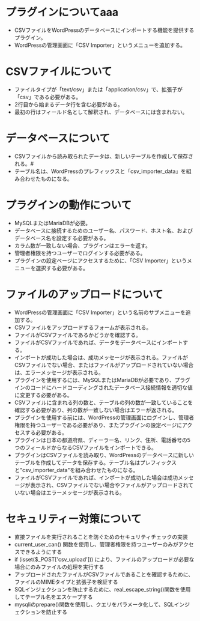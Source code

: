 # プラグインについてaaa
* CSVファイルをWordPressのデータベースにインポートする機能を提供するプラグイン。
* WordPressの管理画面に「CSV Importer」というメニューを追加する。

# CSVファイルについて
* ファイルタイプが「text/csv」または「application/csv」で、拡張子が「csv」である必要がある。
* 2行目から始まるデータ行を含む必要がある。
* 最初の行はフィールド名として解釈され、データベースには含まれない。

# データベースについて
* CSVファイルから読み取られたデータは、新しいテーブルを作成して保存される。#
* テーブル名は、WordPressのプレフィックスと「csv_importer_data」を組み合わせたものになる。

# プラグインの動作について
* MySQLまたはMariaDBが必要。
* データベースに接続するためのユーザー名、パスワード、ホスト名、およびデータベース名を設定する必要がある。
* カラム数が一致しない場合、プラグインはエラーを返す。
* 管理者権限を持つユーザーでログインする必要がある。
* プラグインの設定ページにアクセスするために、「CSV Importer」というメニューを選択する必要がある。

# ファイルのアップロードについて
* WordPressの管理画面に「CSV Importer」という名前のサブメニューを追加する。
* CSVファイルをアップロードするフォームが表示される。
* ファイルがCSVファイルであるかどうかを確認する。
* ファイルがCSVファイルであれば、データをデータベースにインポートする。
* インポートが成功した場合は、成功メッセージが表示される。ファイルがCSVファイルでない場合、またはファイルがアップロードされていない場合は、エラーメッセージが表示される。
* プラグインを使用するには、MySQLまたはMariaDBが必要であり、プラグインのコードにハードコーディングされたデータベース接続情報を適切な値に変更する必要がある。
* CSVファイルに含まれる列の数と、テーブルの列の数が一致していることを確認する必要があり、列の数が一致しない場合はエラーが返される。
* プラグインを使用する前には、WordPressの管理画面にログインし、管理者権限を持つユーザーである必要があり、またプラグインの設定ページにアクセスする必要がある。
* プラグインは日本の都道府県、ディーラー名、リンク、住所、電話番号の5つのフィールドからなるCSVファイルをインポートできる。
* プラグインはCSVファイルを読み取り、WordPressのデータベースに新しいテーブルを作成してデータを保存する。テーブル名はプレフィックスと"csv_importer_data"を組み合わせたものになる。
* ファイルがCSVファイルであれば、インポートが成功した場合は成功メッセージが表示され、CSVファイルでない場合やファイルがアップロードされていない場合はエラーメッセージが表示される。

# セキュリティー対策について
* 直接ファイルを実行されることを防ぐためのセキュリティチェックの実装
* current_user_can() 関数を使用し、管理者権限を持つユーザーのみがアクセスできるようにする
* if (isset($_POST['csv_upload'])) により、ファイルのアップロードが必要な場合にのみファイルの処理を実行する
* アップロードされたファイルがCSVファイルであることを確認するために、ファイルのMIMEタイプと拡張子を検証する
* SQLインジェクションを防止するために、real_escape_string()関数を使用してテーブル名をエスケープする
* mysqliのprepare()関数を使用し、クエリをパラメータ化して、SQLインジェクションを防止する
